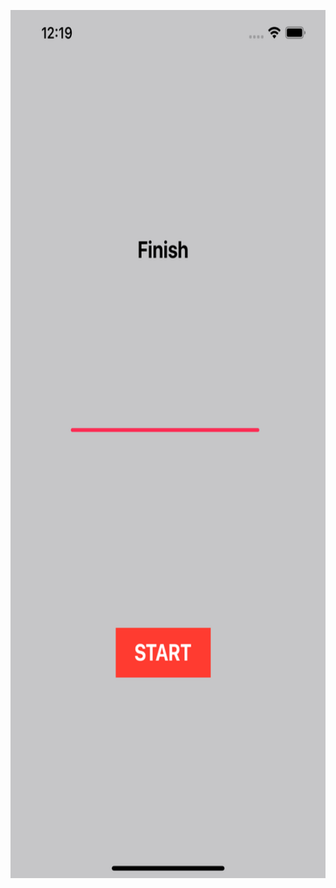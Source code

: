 <img src="https://raw.githubusercontent.com/mertyzk/TutorialApps2/main/ProgressBar/applicationDesign.png" height="1389" width="642"></img>
